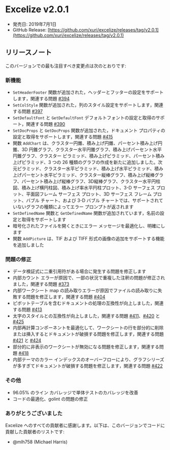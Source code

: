 # Excelize v2.0.1

* 発売日: 2019年7月1日
* GitHub Release: [https://github.com/xuri/excelize/releases/tag/v2.0.1](https://github.com/xuri/excelize/releases/tag/v2.0.1)

## リリースノート

このバージョンでの最も注目すべき変更点は次のとおりです:

### 新機能

* `SetHeaderFooter` 関数が追加された，ヘッダーとフッターの設定をサポートします，関連する問題 [#394](https://github.com/xuri/excelize/issues/394)
* `SetColStyle` 関数が追加された，列のスタイル設定をサポートします，関連する問題 [#397](https://github.com/xuri/excelize/issues/397)
* `SetDefaultFont` と `GetDefaultFont` デフォルトフォントの設定と取得のサポート，関連する問題 [#390](https://github.com/xuri/excelize/issues/390)
* `SetDocProps` と `GetDocProps` 関数が追加された，ドキュメント プロパティの設定と取得をサポートします，関連する問題 [#415](https://github.com/xuri/excelize/issues/415)
* 関数 `AddChart` は、クラスター円錐、積み上げ円錐、パーセント積み上げ円錐、3D 円錐グラフ、クラスター水平円錐グラフ、積み上げパーセント水平円錐グラフ、クラスター ピラミッド、積み上げピラミッド、パーセント積み上げピラミッド、3 つの 26 種類のグラフの作成を新たに追加しました。次元ピラミッド、クラスター水平ピラミッド、積み上げ水平ピラミッド、積み上げパーセント水平ピラミッド、クラスター縦棒グラフ、積み上げ縦棒グラフ、パーセント積み上げ縦棒グラフ、3D縦棒グラフ、クラスター水平円柱図、積み上げ横円柱図、積み上げ率水平円柱プロット、3-D サーフェス プロット、平面図フレーム サーフェス プロット、3D サーフェス フレーム プロット、バブル チャート、および 3-D バブル チャートでは、サポートされていないグラフの種類によってエラー プロンプトが返されます
* `SetDefinedName` 関数と `GetDefinedName` 関数が追加されています，名前の設定と取得をサポートします
* 暗号化されたファイルを開くときにエラー メッセージを最適化し、明確にします
* 関数 `AddPicture` は、TIF および TIFF 形式の画像の追加をサポートする機能を追加しました

### 問題の修正

* データ検証式に二重引用符がある場合に発生する問題を修正します
* 内部カウント エラーが原因で、一部の状況で重複した注釈の問題が修正されました，関連する問題 [#373](https://github.com/xuri/excelize/issues/373)
* 内部ワークシート map の読み取りエラーが原因でファイルの読み取りに失敗する問題を修正します，関連する問題 [#404](https://github.com/xuri/excelize/issues/404)
* ピボットテーブルを含むドキュメントの処理の互換性が向上しました，関連する問題 [#413](https://github.com/xuri/excelize/issues/413)
* 太字のスタイルとの互換性が向上しました，関連する問題 [#411](https://github.com/xuri/excelize/issues/)、[#420](https://github.com/xuri/excelize/issues/420) と [#425](https://github.com/xuri/excelize/issues/425)
* 内部再計算コンポーネントを最適化して、ワークシートの行を部分的に削除または挿入するとドキュメントが破損する問題を修正します，関連する問題 [#421](https://github.com/xuri/excelize/issues/421) と [#424](https://github.com/xuri/excelize/issues/424)
* 部分的に非表示のワークシートが無効になる問題を修正します，関連する問題 [#418](https://github.com/xuri/excelize/issues/418)
* 内部テーマのカラー インデックスのオーバーフローにより、グラフシリーズが多すぎてドキュメントが破損する問題を修正します，関連する問題 [#422](https://github.com/xuri/excelize/issues/422)

### その他

* 96.05% のライン カバレッジで単体テストのカバレッジを改善
* コードの最適化、golint の問題の修正

### ありがとうございました

Excelize へのすべての貢献者に感謝します。以下は、このバージョンでコードに貢献した貢献者のリストです:

* @mlh758 (Michael Harris)
